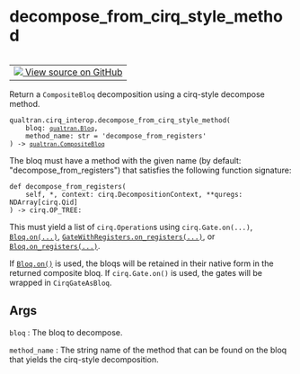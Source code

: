 # decompose_from_cirq_style_method


<table class="tfo-notebook-buttons tfo-api nocontent" align="left">
<td>
  <a target="_blank" href="https://github.com/quantumlib/Qualtran/blob/main/qualtran/cirq_interop/_cirq_to_bloq.py#L537-L582">
    <img src="https://www.tensorflow.org/images/GitHub-Mark-32px.png" />
    View source on GitHub
  </a>
</td>
</table>



Return a `CompositeBloq` decomposition using a cirq-style decompose method.


<pre class="devsite-click-to-copy prettyprint lang-py tfo-signature-link">
<code>qualtran.cirq_interop.decompose_from_cirq_style_method(
    bloq: <a href="../../qualtran/Bloq.html"><code>qualtran.Bloq</code></a>,
    method_name: str = &#x27;decompose_from_registers&#x27;
) -> <a href="../../qualtran/CompositeBloq.html"><code>qualtran.CompositeBloq</code></a>
</code></pre>



<!-- Placeholder for "Used in" -->

The bloq must have a method with the given name (by default: "decompose_from_registers") that
satisfies the following function signature:

    def decompose_from_registers(
        self, *, context: cirq.DecompositionContext, **quregs: NDArray[cirq.Qid]
    ) -> cirq.OP_TREE:

This must yield a list of `cirq.Operation`s using `cirq.Gate.on(...)`, <a href="../../qualtran/Bloq.html#on"><code>Bloq.on(...)</code></a>,
<a href="../../qualtran/GateWithRegisters.html#on_registers"><code>GateWithRegisters.on_registers(...)</code></a>, or <a href="../../qualtran/Bloq.html#on_registers"><code>Bloq.on_registers(...)</code></a>.

If <a href="../../qualtran/Bloq.html#on"><code>Bloq.on()</code></a> is used, the bloqs will be retained in their native form in the returned
composite bloq. If `cirq.Gate.on()` is used, the gates will be wrapped in `CirqGateAsBloq`.

<h2 class="add-link">Args</h2>

`bloq`<a id="bloq"></a>
: The bloq to decompose.

`method_name`<a id="method_name"></a>
: The string name of the method that can be found on the bloq that
  yields the cirq-style decomposition.


